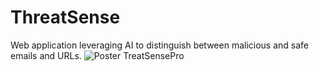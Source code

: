 # ThreatSense
Web application leveraging AI to distinguish between malicious and safe emails and URLs.
![Poster TreatSensePro]([ThreatSensePro.pdf](https://github.com/DinorahGV02/ThreatSense/blob/4f0d3f81fdc9b93d20862c5ae0d4808f838ca6cc/ThreatSensePro.png))
